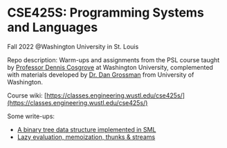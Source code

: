 # CSE425S: Programming Systems and Languages

Fall 2022 @Washington University in St. Louis

Repo description: Warm-ups and assignments from the PSL course taught by [Professor Dennis Cosgrove](https://www.cse.wustl.edu/~dennis.cosgrove/) at Washington University, complemented with materials developed by [Dr. Dan Grossman](https://homes.cs.washington.edu/~djg/) from University of Washington.

Course wiki: [https://classes.engineering.wustl.edu/cse425s/](https://classes.engineering.wustl.edu/cse425s/)

Some write-ups:
* [A binary tree data structure implemented in SML](https://xyxj1024.github.io/posts/bst-sml)
* [Lazy evaluation, memoization, thunks & streams](https://xyxj1024.github.io/posts/thunk-stream-racket)
